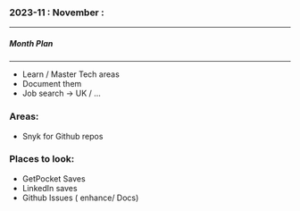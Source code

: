 ### 2023-11 : November :
-----
##### Month Plan
----

* Learn / Master Tech areas
* Document them
* Job search -> UK / ...

### Areas:

* Snyk for Github repos

### Places to look:

* GetPocket Saves
* LinkedIn saves
* Github Issues ( enhance/ Docs)

